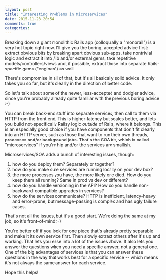 ```yaml
---
layout: post
title: "Interesting Problems in Microservices"
date: 2015-11-23 20:54
comments: true
categories: 
---
```


Breaking down a giant monolithic Rails app (colloquially a "monorail") is a very hot topic right now. I'll give you the boring, accepted advice first: extract obvious bits by breaking apart obvious sub-apps, take nontrivial logic and extract it into /lib and/or external gems, take repetitive models/controllers/views and, if possible, extract those into separate Rails-specific gems ("engines") as well.

There's compromise in all of that, but it's all basically solid advice. It only takes you so far, but it's clearly in the direction of better code.

So let's talk about some of the newer, less-accepted and dodgier advice, since you're probably already quite familiar with the previous boring advice :-)

You can break back-end stuff into separate services, then call to them via HTTP from the front end. This is higher-latency but scales better, and lets you build not-specifically Railsy logic *outside* of Rails, where it belongs. This is an especially good choice if you have components that don't fit clearly into an HTTP server, such as those that want to run their own threads, processes and/or background jobs. That's the SOA bit, which is called "microservices" if you're hip and/or the services are smallish.

Microservices/SOA adds a bunch of interesting issues, though:

1) how do you deploy them? Separately or together?
2) how do you make sure services are running locally on your dev box?
3) the more processes you have, the more likely one died. How do you keep them all running? Same in prod vs dev or different?
4) how do you handle versioning in the API? How do you handle non-backward-compatible upgrades in services?
5) how do the services communicate? HTTP is inefficient, latency-heavy and error-prone, but message-passing is complex and has ugly failure cases.

That's not all the issues, but it's a good start. We're doing the same at my job, so it's front-of-mind :-)

You're better off if you look for one piece that's already pretty separable and make it its own service first. Then slowly extract others after it's up and working. That lets you ease into a lot of the issues above. It also lets you answer the questions when you need a specific answer, not a general one. One of the big advantages of services is that you can answer these questions in the way that works best for a specific service -- which means it's not always the same answer for each service.

Hope this helps!
